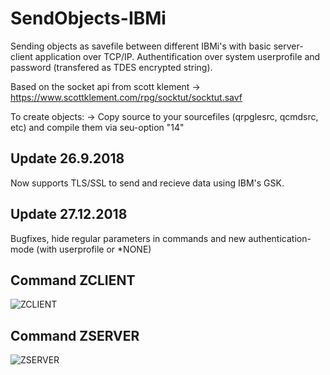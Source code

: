 # SendObjects-IBMi

Sending objects as savefile between different IBMi's with basic server-client application over TCP/IP.
Authentification over system userprofile and password (transfered as TDES encrypted string).


Based on the socket api from scott klement
 -> https://www.scottklement.com/rpg/socktut/socktut.savf

To create objects:
 -> Copy source to your sourcefiles (qrpglesrc, qcmdsrc, etc) and compile them via seu-option "14"


## Update 26.9.2018
Now supports TLS/SSL to send and recieve data using IBM's GSK.

## Update 27.12.2018
Bugfixes, hide regular parameters in commands and new authentication-mode (with userprofile or *NONE)

## Command ZCLIENT
![ZCLIENT](https://github.com/PantalonOrange/SendObjects-IBMi/blob/master/zclient.gif)

## Command ZSERVER
![ZSERVER](https://github.com/PantalonOrange/SendObjects-IBMi/blob/master/zserver.png)
